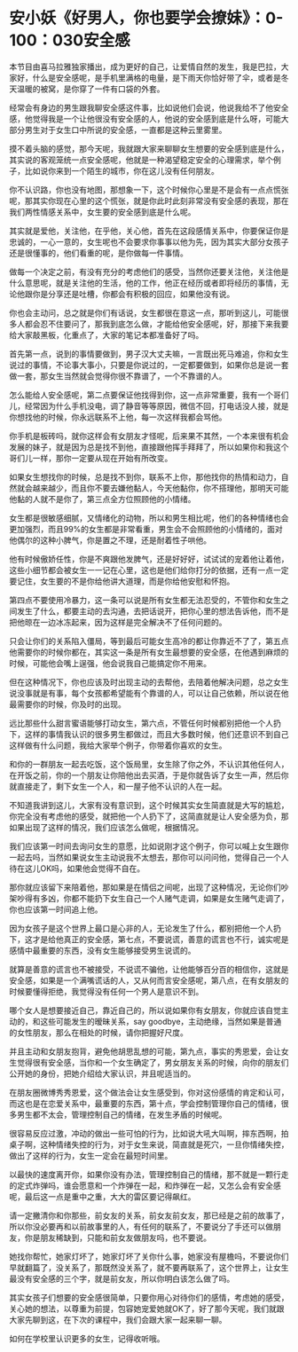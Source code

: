 # 安小妖《好男人，你也要学会撩妹》：0-100：030安全感

本节目由喜马拉雅独家播出，成为更好的自己，让爱情自然的发生，我是巴拉，大家好，什么是安全感呢，是手机里满格的电量，是下雨天你恰好带了伞，或者是冬天温暖的被窝，是你穿了一件有口袋的外套。

经常会有身边的男生跟我聊安全感这件事，比如说他们会说，他说我给不了他安全感，他觉得我是一个让他很没有安全感的人，他说的安全感到底是什么呀，可能大部分男生对于女生口中所说的安全感，一直都是这种云里雾里。

摸不着头脑的感觉，那今天呢，我就跟大家来聊聊女生想要的安全感到底是什么，其实说的客观笼统一点安全感呢，他就是一种渴望稳定安全的心理需求，举个例子，比如说你来到一个陌生的城市，你在这儿没有任何朋友。

你不认识路，你也没有地图，那想象一下，这个时候你心里是不是会有一点点慌张呢，那其实你现在心里的这个慌张，就是你此时此刻非常没有安全感的表现，那在我们两性情感关系中，女生要的安全感到底是什么呢。

其实就是爱他，关注他，在乎他，关心他，首先在这段感情关系中，你要保证你是忠诚的，一心一意的，女生呢也不会要求你事事以他为先，因为其实大部分女孩子还是很懂事的，他们看重的呢，是你做每一件事情。

做每一个决定之前，有没有充分的考虑他们的感受，当然你还要关注他，关注他是什么意思呢，就是关注他的生活，他的工作，他正在经历或者即将经历的事情，无论他跟你是分享还是吐槽，你都会有积极的回应，如果他没有说。

你也会主动问，总之就是你们有话说，女生都很在意这一点，那听到这儿，可能很多人都会忍不住要问了，那我到底怎么做，才能给他安全感呢，好，那接下来我要给大家敲黑板，化重点了，大家的笔记本都准备好了吗。

首先第一点，说到的事情要做到，男子汉大丈夫嘛，一言既出死马难追，你和女生说过的事情，不论事大事小，只要是你说过的，一定都要做到，如果你总是说一套做一套，那女生当然就会觉得你很不靠谱了，一个不靠谱的人。

怎么能给人安全感呢，第二点要保证他找得到你，这一点非常重要，我有一个哥们儿，经常因为什么手机没电，调了静音等等原因，微信不回，打电话没人接，就是你想找他的时候，你永远联系不上他，每一次这样我都会骂他。

你手机是板砖吗，就你这样会有女朋友才怪呢，后来果不其然，一个本来很有机会发展的妹子，就是因为总是找不到他，直接跟他挥手拜拜了，所以如果你和我这个哥们儿一样，那你一定要从现在开始有所改变。

如果女生想找你的时候，总是找不到你，联系不上你，那他找你的热情和动力，自然就会越来越少，而且你不要去嫌他黏人，今天他黏你，你不搭理他，那明天可能他黏的人就不是你了，第三点全方位照顾他的小情绪。

女生都是很敏感细腻，又情绪化的动物，所以和男生相比呢，他们的各种情绪也会更加强烈，而且99%的女生都是非常看重，男生会不会照顾他的小情绪的，面对他偶尔的这种小脾气，你是置之不理，还是耐着性子哄他。

他有时候傲娇任性，你是不爽跟他发脾气，还是好好好，试试试的宠着他让着他，这些小细节都会被女生一一记在心里，这也是他们给你打分的依据，还有一点一定要记住，女生要的不是你给他讲大道理，而是你给他安慰和怀抱。

第四点不要使用冷暴力，这一条可以说是所有女生都无法忍受的，不管你和女生之间发生了什么，都要主动的去沟通，去把话说开，把你心里的想法告诉他，而不是把他晾在一边冰冻起来，因为这样是完全解决不了任何问题的。

只会让你们的关系陷入僵局，等到最后可能女生高冷的都让你靠近不了了，第五点他需要你的时候你都在，其实这一条是所有女生最想要的安全感，在他遇到麻烦的时候，可能他会嘴上逞强，他会说我自己能搞定你不用来。

但在这种情况下，你也应该及时出现主动的去帮他，去陪着他解决问题，总之女生说没事就是有事，每个女孩都希望能有个靠谱的人，可以让自己依赖，所以说在他最需要你的时候，你及时的出现。

远比那些什么甜言蜜语能够打动女生，第六点，不管任何时候都别把他一个人扔下，这样的事情我认识的很多男生都做过，而且大多数时候，他们还意识不到自己这样做有什么问题，我给大家举个例子，你带着你喜欢的女生。

和你的一群朋友一起去吃饭，这个饭局里，女生除了你之外，不认识其他任何人，在开饭之前，你的一个朋友让你陪他出去买酒，于是你就告诉了女生一声，然后你就直接走了，剩下女生一个人，和一屋子他不认识的人在一起。

不知道我讲到这儿，大家有没有意识到，这个时候其实女生简直就是大写的尴尬，你完全没有考虑他的感受，就把他一个人扔下了，这简直就是让人安全感为负，那如果出现了这样的情况，我们应该怎么做呢，根据情况。

我们应该第一时间去询问女生的意愿，比如说刚才这个例子，你可以喊上女生跟你一起去吗，当然如果说女生主动说我不太想去，那你可以问问他，觉得自己一个人待在这儿OK吗，如果他会觉得不自在。

那你就应该留下来陪着他，那如果是在情侣之间呢，出现了这种情况，无论你们吵架吵得有多凶，你都不能扔下女生自己一个人赌气走调，如果是女生赌气走调了，你也应该第一时间追上他。

因为女孩子是这个世界上最口是心非的人，无论发生了什么，都别把他一个人扔下，这才是给他真正的安全感，第七点，不要说谎，善意的谎言也不行，诚实呢是感情中最重要的东西，没有女生能够接受男生说谎的。

就算是善意的谎言也不被接受，不说谎不骗他，让他能够百分百的相信你，这就是安全感，如果是一个满嘴谎话的人，又从何而言安全感呢，第八点，在有女朋友的时候要懂得拒绝，我觉得没有任何一个男人是意识不到。

哪个女人是想要接近自己，靠近自己的，所以说如果你有女朋友，你就应该自觉主动的，和这些可能发生的暧昧关系，say goodbye，主动绝缘，当然如果是普通的女性朋友，那么在相处的时候，请你把握好尺度。

并且主动和女朋友抱背，避免他胡思乱想的可能，第九点，事实的秀恩爱，会让女生觉得很有安全感，当你和一个女生确定了，男女朋友关系的时候，向你的朋友们公开她的身份，把她介绍给大家认识，并且呢适当的。

在朋友圈微博秀秀恩爱，这个做法会让女生感受到，你对这份感情的肯定和认可，而这也是在恋爱关系中，最重要的东西，第十点，学会控制管理你自己的情绪，很多男生都不太会，管理控制自己的情绪，在发生矛盾的时候呢。

很容易反应过激，冲动的做出一些可怕的行为，比如说大吼大叫啊，摔东西啊，拍桌子啊，这种情绪失控的行为，对于女生来说，简直就是死穴，一旦你情绪失控，做出了这样的行为，女生一定会在最短时间里。

以最快的速度离开你，如果你没有办法，管理控制自己的情绪，那不就是一颗行走的定式炸弹吗，谁会愿意和一个炸弹在一起，和炸弹在一起，又怎么会有安全感呢，最后这一点是重中之重，大大的雷区要记得飙红。

请一定撇清你和你那些，前女友的关系，前女友前女友，那已经是之前的故事了，所以你没必要再和以前故事里的人，有任何的联系了，不要说分了手还可以做朋友，你是朋友稀缺到，只能和前女友做朋友吗，也不要说。

她找你帮忙，她家灯坏了，她家灯坏了关你什么事，她家没有屋檐吗，不要说你们早就翻篇了，没关系了，那既然没关系了，就不要再联系了，这个世界上，让女生最没有安全感的三个字，就是前女友，所以你明白该怎么做了吗。

其实女孩子们想要的安全感很简单，只要你用心对待你们的感情，考虑她的感受，关心她的想法，以尊重为前提，包容她宠爱她就OK了，好了那今天呢，我们就跟大家先聊到这，在下次的课程中，我们会跟大家一起来聊一聊。

如何在学校里认识更多的女生，记得收听哦。